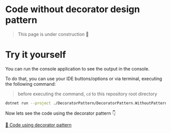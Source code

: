 # Code without decorator design pattern

> This page is under construction 🚧

# Try it yourself

You can run the console application to see the output in the console.

To do that, you can use your IDE buttons/options or via terminal, executing the following command:

> before executing the command, `cd` to this repository root directory

```bash
dotnet run --project ./DecoratorPattern/DecoratorPattern.WithoutPattern/DecoratorPattern.WithoutPattern.csproj
```

Now lets see the code using the decorator pattern 👇

[📄 Code using decorator pattern](../DecoratorPattern.WithPattern/README.md)